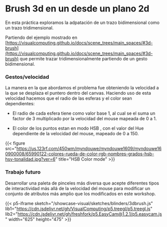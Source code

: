 # Brush 3d en un desde un plano 2d

En esta práctica exploramos la adpatación de un trazo bidimensional como un trazo tridimensional.

Partiendo del ejemplo mostrado en [https://visualcomputing.github.io/docs/scene_trees/main_spaces/#3d-brush](https://visualcomputing.github.io/docs/scene_trees/main_spaces/#3d-brush) que permite trazar tridimensionalmente partiendo de un gesto bidimensional.

### Gestos/velocidad
La manera en la que abordamos el problema fue obteniendo la velocidad a la que se desplaza el puntero dentro del canvas. Haciendo uso de esta velocidad hacemos que el radio de las esferas y el color sean dependientes:

- El radio de cada esfera tiene como valor base 1, al cual se el suma un factor de 3 multiplicado por la velocidad del mouse mapeada de 0 a 1.

- El color de los puntos estan en modo HSB , con el valor del  Hue dependiente de la velocidad del mouse, mapeado de 0 a 150. 

{{< figure src="https://us.123rf.com/450wm/myndouwe/myndouwe1609/myndouwe160900008/65990122-colores-rueda-de-color-rgb-nombres-grados-hsb-hsv-tonalidad.jpg?ver=6" title="HSB Color mode" >}}

### Trabajo futuro

Desarrollar una paleta de pinceles más diversa que acepte diferentes tipos de interactividad más allá de la velocidad del mouse para modificar un conjunto de atributos más amplio que los modificados en este workshop.

{{< p5-iframe sketch="/showcase-visual/sketches/blinders/3dbrush.js" 
lib1="https://cdn.jsdelivr.net/gh/VisualComputing/p5.treegl/p5.treegl.js" 
lib2="https://cdn.jsdelivr.net/gh/freshfork/p5.EasyCam@1.2.1/p5.easycam.js" 
width="625" height="475" >}}

